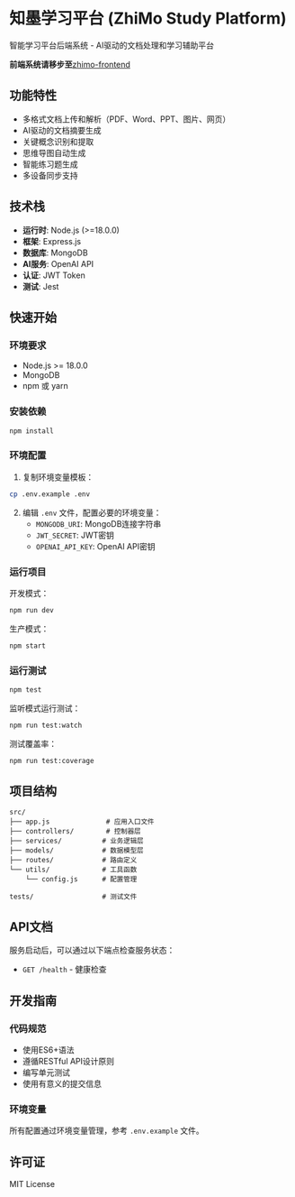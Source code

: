 # 知墨学习平台 (ZhiMo Study Platform)

智能学习平台后端系统 - AI驱动的文档处理和学习辅助平台

**前端系统请移步至**[zhimo-frontend](https://github.com/junzhij/zhimo-frontend)

## 功能特性

- 多格式文档上传和解析（PDF、Word、PPT、图片、网页）
- AI驱动的文档摘要生成
- 关键概念识别和提取
- 思维导图自动生成
- 智能练习题生成
- 多设备同步支持

## 技术栈

- **运行时**: Node.js (>=18.0.0)
- **框架**: Express.js
- **数据库**: MongoDB
- **AI服务**: OpenAI API
- **认证**: JWT Token
- **测试**: Jest

## 快速开始

### 环境要求

- Node.js >= 18.0.0
- MongoDB
- npm 或 yarn

### 安装依赖

```bash
npm install
```

### 环境配置

1. 复制环境变量模板：
```bash
cp .env.example .env
```

2. 编辑 `.env` 文件，配置必要的环境变量：
   - `MONGODB_URI`: MongoDB连接字符串
   - `JWT_SECRET`: JWT密钥
   - `OPENAI_API_KEY`: OpenAI API密钥

### 运行项目

开发模式：
```bash
npm run dev
```

生产模式：
```bash
npm start
```

### 运行测试

```bash
npm test
```

监听模式运行测试：
```bash
npm run test:watch
```

测试覆盖率：
```bash
npm run test:coverage
```

## 项目结构

```
src/
├── app.js              # 应用入口文件
├── controllers/        # 控制器层
├── services/          # 业务逻辑层
├── models/            # 数据模型层
├── routes/            # 路由定义
└── utils/             # 工具函数
    └── config.js      # 配置管理

tests/                 # 测试文件
```

## API文档

服务启动后，可以通过以下端点检查服务状态：

- `GET /health` - 健康检查

## 开发指南

### 代码规范

- 使用ES6+语法
- 遵循RESTful API设计原则
- 编写单元测试
- 使用有意义的提交信息

### 环境变量

所有配置通过环境变量管理，参考 `.env.example` 文件。

## 许可证

MIT License